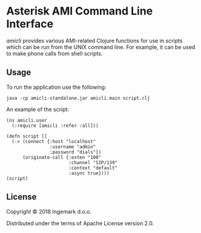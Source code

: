 # Asterisk AMI Command Line Interface

*amicli* provides various AMI-related Clojure functions for use in scripts which
can be run from the UNIX command line. For example, it can be used to make phone
calls from shell scripts.

## Usage

To run the application use the following:

```
java -cp amicli-standalone.jar amicli.main script.clj
```

An example of the script:

```
(ns amicli.user
  (:require [amicli :refer :all]))

(defn script []
  (-> (connect {:host "localhost"
                :username "admin"
                :password "dials"})
      (originate-call {:exten "100"
                       :channel "SIP/139"
                       :context "default"
                       :async true})))
(script)
```

## License

Copyright © 2018 Ingemark d.o.o. 

Distributed under the terms of Apache License version 2.0.
